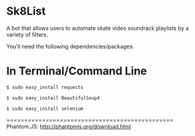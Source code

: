 Sk8List
=======

A bot that allows users to automate skate video soundrack playlists by a variety of filters. 

You'll need the following dependencies/packages:

In Terminal/Command Line
=======
<code>$ sudo easy_install requests</code>

<code>$ sudo easy_install BeautifulSoup4</code>

<code>$ sudo easy_install selenium</code>


===============================================
Phantom.JS: http://phantomjs.org/download.html
